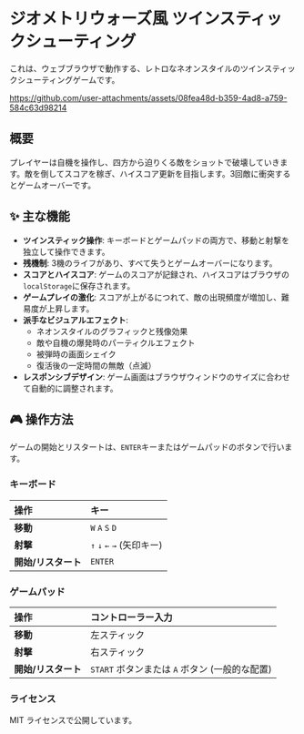 # ジオメトリウォーズ風 ツインスティックシューティング

これは、ウェブブラウザで動作する、レトロなネオンスタイルのツインスティックシューティングゲームです。

https://github.com/user-attachments/assets/08fea48d-b359-4ad8-a759-584c63d98214

## 概要

プレイヤーは自機を操作し、四方から迫りくる敵をショットで破壊していきます。敵を倒してスコアを稼ぎ、ハイスコア更新を目指します。3回敵に衝突するとゲームオーバーです。

## ✨ 主な機能

* **ツインスティック操作**: キーボードとゲームパッドの両方で、移動と射撃を独立して操作できます。
* **残機制**: 3機のライフがあり、すべて失うとゲームオーバーになります。
* **スコアとハイスコア**: ゲームのスコアが記録され、ハイスコアはブラウザの`localStorage`に保存されます。
* **ゲームプレイの激化**: スコアが上がるにつれて、敵の出現頻度が増加し、難易度が上昇します。
* **派手なビジュアルエフェクト**:
    * ネオンスタイルのグラフィックと残像効果
    * 敵や自機の爆発時のパーティクルエフェクト
    * 被弾時の画面シェイク
    * 復活後の一定時間の無敵（点滅）
* **レスポンシブデザイン**: ゲーム画面はブラウザウィンドウのサイズに合わせて自動的に調整されます。

## 🎮 操作方法

ゲームの開始とリスタートは、`ENTER`キーまたはゲームパッドのボタンで行います。

### キーボード

| 操作              | キー                  |
| :---------------- | :-------------------- |
| **移動** | `W` `A` `S` `D`       |
| **射撃** | `↑` `↓` `←` `→` (矢印キー) |
| **開始/リスタート** | `ENTER`               |

### ゲームパッド

| 操作              | コントローラー入力                         |
| :---------------- | :----------------------------------------- |
| **移動** | 左スティック                               |
| **射撃** | 右スティック                               |
| **開始/リスタート** | `START` ボタンまたは `A` ボタン (一般的な配置) |

### ライセンス

MIT ライセンスで公開しています。
